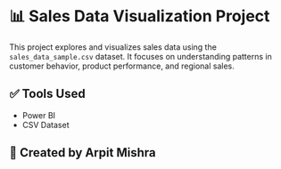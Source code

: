 # 📊 Sales Data Visualization Project

This project explores and visualizes sales data using the `sales_data_sample.csv` dataset. It focuses on understanding patterns in customer behavior, product performance, and regional sales.

## ✅ Tools Used
- Power BI 
- CSV Dataset

## 👤 Created by Arpit Mishra
